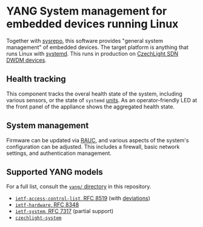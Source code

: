 # YANG System management for embedded devices running Linux

Together with [sysrepo](https://www.sysrepo.org/), this software provides "general system management" of embedded devices.
The target platform is anything that runs Linux with [systemd](https://systemd.io/).
This runs in production on [CzechLight SDN DWDM devices](https://czechlight.cesnet.cz/en/open-line-system/sdn-roadm).

## Health tracking

This component tracks the overal health state of the system, including various sensors, or the state of `systemd` [units](https://www.freedesktop.org/software/systemd/man/systemd.unit.html).
As an operator-friendly LED at the front panel of the appliance shows the aggregated health state.

## System management

Firmware can be updated via [RAUC](https://rauc.io/), and various aspects of the system's configuration can be adjusted.
This includes a firewall, basic network settings, and authentication management.

## Supported YANG models

For a full list, consult the [`yang/` directory](./yang/) in this repository.

- [`ietf-access-control-list`, RFC 8519](https://tools.ietf.org/html/rfc8519) (with [deviations](./yang/czechlight-firewall@2021-01-25.yang))
- [`ietf-hardware`, RFC 8348](https://tools.ietf.org/html/rfc8348)
- [`ietf-system`, RFC 7317](https://tools.ietf.org/html/rfc7317) (partial support)
- [`czechlight-system`](./yang/czechlight-system@2021-01-13.yang)
